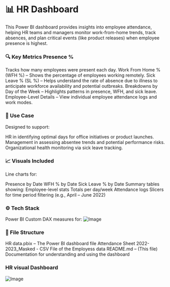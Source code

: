 # 📊 HR Dashboard

This Power BI dashboard provides insights into employee attendance, helping HR teams and managers monitor work-from-home trends, track absences, and plan critical events (like product releases) when employee presence is highest.

### 🔍 Key Metrics Presence % 

Tracks how many employees were present each day.
Work From Home % (WFH %) – Shows the percentage of employees working remotely.
Sick Leave % (SL %) – Helps understand the rate of absence due to illness to anticipate workforce availability and potential outbreaks.
Breakdowns by Day of the Week – Highlights patterns in presence, WFH, and sick leave.
Employee-Level Details – View individual employee attendance logs and work modes.

### 📅 Use Case

Designed to support:

HR in identifying optimal days for office initiatives or product launches.
Management in assessing absentee trends and potential performance risks.
Organizational health monitoring via sick leave tracking.

### 📈 Visuals Included
Line charts for:

Presence by Date
WFH % by Date
Sick Leave % by Date
Summary tables showing:
Employee-level stats
Totals per day/week
Attendance logs
Slicers for time period filtering (e.g., April – June 2022)

### ⚙️ Tech Stack

Power BI
Custom DAX measures for: 
![Image](https://github.com/user-attachments/assets/71d52a04-e228-495a-8eba-a7a0ebf28799) 


### 📁 File Structure
HR data.pbix – The Power BI dashboard file
Attendance Sheet 2022-2023_Masked - CSV File of the Employess data
README.md – (This file) Documentation for understanding and using the dashboard



### HR visual Dashboard

![Image](https://github.com/user-attachments/assets/af200c3c-2f3f-40b7-ad72-d0cc5ec3f677)
